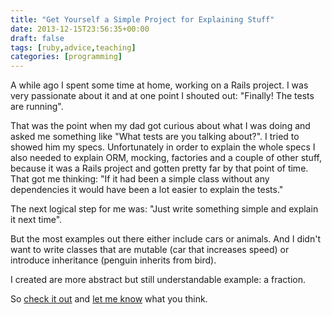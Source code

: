 ```yaml
---
title: "Get Yourself a Simple Project for Explaining Stuff"
date: 2013-12-15T23:56:35+00:00
draft: false
tags: [ruby,advice,teaching]
categories: [programming]
---
```


A while ago I spent some time at home, working on a Rails project. I was very passionate about it and at one point I shouted out: "Finally! The tests are running".

That was the point when my dad got curious about what I was doing and asked me something like "What tests are you talking about?". I tried to showed him my specs. Unfortunately in order to explain the whole specs I also needed to explain ORM, mocking, factories and a couple of other stuff, because it was a Rails project and gotten pretty far by that point of time.
That got me thinking: "If it had been a simple class without any dependencies it would have been a lot easier to explain the tests."

The next logical step for me was: "Just write something simple and explain it next time".

But the most examples out there either include cars or animals. And I didn't want to write classes that are mutable (car that increases speed) or introduce inheritance (penguin inherits from bird).

I created are more abstract but still understandable example: a fraction.

So [check it out](http://github.com/leifg/riese) and [let me know](http://twitter.com/leifg) what you think.
